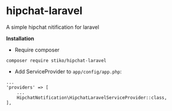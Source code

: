 # hipchat-laravel
A simple hipchat nitification for laravel


**Installation**
- Require composer 
```
composer require stiko/hipchat-laravel
```

- Add ServiceProvider to `app/config/app.php`:
```
...
'providers' => [
    ...
    HipchatNotification\HipchatLaravelServiceProvider::class,
],
```

